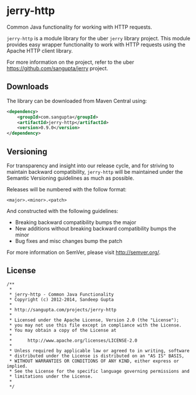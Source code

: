 jerry-http
==========

Common Java functionality for working with HTTP requests.

`jerry-http` is a module library for the uber `jerry` library project. This module provides easy
wrapper functionality to work with HTTP requests using the Apache HTTP client library.

For more information on the project, refer to the uber https://github.com/sangupta/jerry project.

Downloads
---------

The library can be downloaded from Maven Central using:

```xml
<dependency>
    <groupId>com.sangupta</groupId>
    <artifactId>jerry-http</artifactId>
    <version>0.9.0</version>
</dependency>
```

Versioning
----------

For transparency and insight into our release cycle, and for striving to maintain backward compatibility, 
`jerry-http` will be maintained under the Semantic Versioning guidelines as much as possible.

Releases will be numbered with the follow format:

`<major>.<minor>.<patch>`

And constructed with the following guidelines:

* Breaking backward compatibility bumps the major
* New additions without breaking backward compatibility bumps the minor
* Bug fixes and misc changes bump the patch

For more information on SemVer, please visit http://semver.org/.

License
-------
	
	/**
	 *
	 * jerry-http - Common Java Functionality
	 * Copyright (c) 2012-2014, Sandeep Gupta
	 * 
	 * http://sangupta.com/projects/jerry-http
	 * 
	 * Licensed under the Apache License, Version 2.0 (the "License");
	 * you may not use this file except in compliance with the License.
	 * You may obtain a copy of the License at
	 * 
	 * 		http://www.apache.org/licenses/LICENSE-2.0
	 * 
	 * Unless required by applicable law or agreed to in writing, software
	 * distributed under the License is distributed on an "AS IS" BASIS,
	 * WITHOUT WARRANTIES OR CONDITIONS OF ANY KIND, either express or implied.
	 * See the License for the specific language governing permissions and
	 * limitations under the License.
	 * 
	 */
